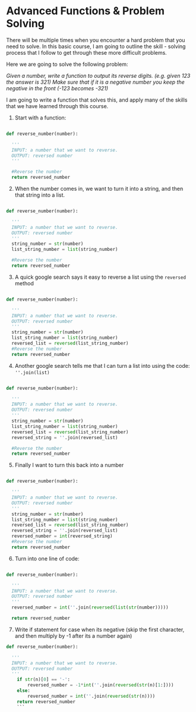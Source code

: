 # Advanced Functions & Problem Solving

There will be multiple times when you encounter a hard problem that you need to solve.  In this basic course, I am going to outline the skill - solving process that I follow to get through these more difficult problems.  

Here we are going to solve the following problem:

_Given a number, write a function to output its reverse digits. (e.g. given 123 the answer is 321) Make sure that if it is a negative number you keep the negative in the front (-123 becomes -321)_

I am going to write a function that solves this, and apply many of the skills that we have learned through this course.

1. Start with a function:
```python

def reverse_number(number):

  '''
  INPUT: a number that we want to reverse.
  OUTPUT: reversed number
  '''

  #Reverse the number
  return reversed_number
```

2. When the number comes in, we want to turn it into a string, and then that string into a list.
```python

def reverse_number(number):

  '''
  INPUT: a number that we want to reverse.
  OUTPUT: reversed number
  '''
  string_number = str(number)
  list_string_number = list(string_number)

  #Reverse the number
  return reversed_number
```

3.  A quick google search says it easy to reverse a list using the `reversed` method
```python

def reverse_number(number):

  '''
  INPUT: a number that we want to reverse.
  OUTPUT: reversed number
  '''
  string_number = str(number)
  list_string_number = list(string_number)
  reversed_list = reversed(list_string_number)
  #Reverse the number
  return reversed_number
```

4. Another google search tells me that I can turn a list into using the code:
`''.join(list)`
```python

def reverse_number(number):

  '''
  INPUT: a number that we want to reverse.
  OUTPUT: reversed number
  '''
  string_number = str(number)
  list_string_number = list(string_number)
  reversed_list = reversed(list_string_number)
  reversed_string = ''.join(reversed_list)

  #Reverse the number
  return reversed_number
```

5. Finally I want to turn this back into a number
```python

def reverse_number(number):

  '''
  INPUT: a number that we want to reverse.
  OUTPUT: reversed number
  '''
  string_number = str(number)
  list_string_number = list(string_number)
  reversed_list = reversed(list_string_number)
  reversed_string = ''.join(reversed_list)
  reversed_number = int(reversed_string)
  #Reverse the number
  return reversed_number
```

6. Turn into one line of code:
```python

def reverse_number(number):

  '''
  INPUT: a number that we want to reverse.
  OUTPUT: reversed number
  '''
  reversed_number = int(''.join(reversed(list(str(number)))))

  return reversed_number
```
7. Write if statement for case when its negative (skip the first character, and then multiply by -1 after its a number again)
```python
def reverse_number(number):

  '''
  INPUT: a number that we want to reverse.
  OUTPUT: reversed number
  '''
    if str(n)[0] == '-':
        reversed_number = -1*int(''.join(reversed(str(n)[1:])))
    else:
        reversed_number = int(''.join(reversed(str(n))))
    return reversed_number
    ```
